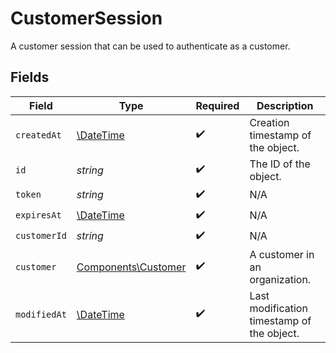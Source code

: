# CustomerSession

A customer session that can be used to authenticate as a customer.


## Fields

| Field                                                         | Type                                                          | Required                                                      | Description                                                   |
| ------------------------------------------------------------- | ------------------------------------------------------------- | ------------------------------------------------------------- | ------------------------------------------------------------- |
| `createdAt`                                                   | [\DateTime](https://www.php.net/manual/en/class.datetime.php) | :heavy_check_mark:                                            | Creation timestamp of the object.                             |
| `id`                                                          | *string*                                                      | :heavy_check_mark:                                            | The ID of the object.                                         |
| `token`                                                       | *string*                                                      | :heavy_check_mark:                                            | N/A                                                           |
| `expiresAt`                                                   | [\DateTime](https://www.php.net/manual/en/class.datetime.php) | :heavy_check_mark:                                            | N/A                                                           |
| `customerId`                                                  | *string*                                                      | :heavy_check_mark:                                            | N/A                                                           |
| `customer`                                                    | [Components\Customer](../../Models/Components/Customer.md)    | :heavy_check_mark:                                            | A customer in an organization.                                |
| `modifiedAt`                                                  | [\DateTime](https://www.php.net/manual/en/class.datetime.php) | :heavy_check_mark:                                            | Last modification timestamp of the object.                    |